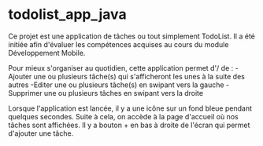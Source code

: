# todolist_app_java
Ce projet est une application de tâches ou tout simplement TodoList. Il a été initiée afin d'évaluer les compétences acquises au cours du module Développement Mobile.

Pour mieux s'organiser au quotidien, cette application permet d'/ de :
-Ajouter une ou plusieurs tâche(s) qui s'afficheront les unes à la suite des autres
-Editer une ou plusieurs tâche(s) en swipant vers la gauche
-Supprimer une ou plusieurs tâches en swipant vers la droite

Lorsque l'application est lancée, il y a une icône sur un fond bleue pendant quelques secondes. Suite à cela, on accède à la page d'accueil où nos tâches sont affichées. 
Il y a bouton + en bas à droite de l'écran qui permet d'ajouter une tâche.
